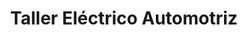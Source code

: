 ---
title: "Taller Eléctrico Automotriz"
url: /san-pedro-sula/taller-electrico-automotriz/
shop: Autowerkstatt
---
